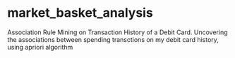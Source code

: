 # market_basket_analysis
Association Rule Mining on Transaction History of a Debit Card. Uncovering the associations between spending transctions on my debit card history, using apriori algorithm
